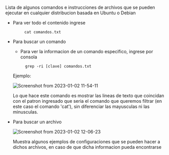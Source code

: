 Lista de algunos comandos e instrucciones de archivos que se pueden ejecutar en cualquier distribucion basada en Ubuntu o Debian

- Para ver todo el contenido ingrese

           cat comandos.txt


- Para buscar un comando
    
    - Para ver la informacion de un comando especifico, ingrese por consola

            grep -ri [clave] comandos.txt
    
    Ejemplo:
    
    ![Screenshot from 2023-01-02 11-54-11](https://user-images.githubusercontent.com/48606307/210247822-01acfc1a-5528-469c-9caa-733cf0d2f999.png)
    
  Lo que hace este comando es mostrar las lineas de texto que coincidan con el patron ingresado que seria el comando que queremos filtrar (en este caso el comando 'cat'), sin diferenciar las mayusculas ni las minusculas.
  
  
  
- Para buscar un archivo

    ![Screenshot from 2023-01-02 12-06-23](https://user-images.githubusercontent.com/48606307/210249223-04f9534c-24a6-4b9b-9df2-c57f4e78e225.png)

    Muestra algunos ejemplos de configuraciones que se pueden hacer a dichos archivos, en caso de que dicha informacion pueda encontrarse

    
   

    
    
